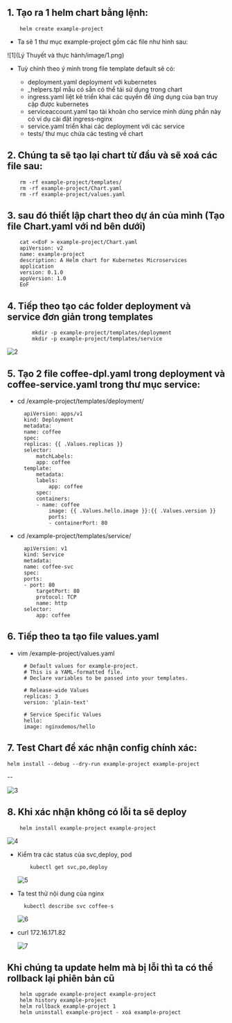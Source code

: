 ## 1. Tạo ra 1 helm chart bằng lệnh:

        helm create example-project

- Ta sẽ 1 thư mục example-project gồm các file như hình sau:

![1](Lý Thuyết và thực hành/image/1.png)

- Tuỳ chỉnh theo ý mình trong file template default sẽ có:

  - deployment.yaml deployment với kubernetes
  - \_helpers.tpl mẫu có sẵn có thể tái sử dụng trong chart
  - ingress.yaml liệt kê triển khai các quyền để ứng dụng của bạn truy cập được kubernetes
  - serviceaccount.yaml tạo tài khoản cho service mình dùng phần này có ví dụ cài đặt ingress-nginx
  - service.yaml triển khai các deployment với các service
  - tests/ thư mục chứa các testing về chart

## 2. Chúng ta sẽ tạo lại chart từ đầu và sẽ xoá các file sau:

        rm -rf example-project/templates/
        rm -rf example-project/Chart.yaml
        rm -rf example-project/values.yaml

## 3. sau đó thiết lập chart theo dự án của mình (Tạo file Chart.yaml với nd bên dưới)

        cat <<EoF > example-project/Chart.yaml
        apiVersion: v2
        name: example-project
        description: A Helm chart for Kubernetes Microservices
        application
        version: 0.1.0
        appVersion: 1.0
        EoF

## 4. Tiếp theo tạo các folder deployment và service đơn giản trong templates

            mkdir -p example-project/templates/deployment
            mkdir -p example-project/templates/service

![2](/image/2.png)

## 5. Tạo 2 file coffee-dpl.yaml trong deployment và coffee-service.yaml trong thư mục service:

- cd /example-project/templates/deployment/

        apiVersion: apps/v1
        kind: Deployment
        metadata:
        name: coffee
        spec:
        replicas: {{ .Values.replicas }}
        selector:
            matchLabels:
            app: coffee
        template:
            metadata:
            labels:
                app: coffee
            spec:
            containers:
            - name: coffee
                image: {{ .Values.hello.image }}:{{ .Values.version }}
                ports:
                - containerPort: 80

- cd /example-project/templates/service/

        apiVersion: v1
        kind: Service
        metadata:
        name: coffee-svc
        spec:
        ports:
        - port: 80
            targetPort: 80
            protocol: TCP
            name: http
        selector:
            app: coffee

## 6. Tiếp theo ta tạo file values.yaml

- vim /example-project/values.yaml

        # Default values for example-project.
        # This is a YAML-formatted file.
        # Declare variables to be passed into your templates.

        # Release-wide Values
        replicas: 3
        version: 'plain-text'

        # Service Specific Values
        hello:
        image: nginxdemos/hello

## 7. Test Chart để xác nhận config chính xác:

    helm install --debug --dry-run example-project example-project

--

![3](/image/3.png)

## 8. Khi xác nhận không có lỗi ta sẽ deploy

        helm install example-project example-project

![4](/image/4.png)

- Kiểm tra các status của svc,deploy, pod

          kubectl get svc,po,deploy

  ![5](/image/5.png)

- Ta test thử nội dung của nginx

        kubectl describe svc coffee-s

  ![6](/image/6.png)

- curl 172.16.171.82

  ![7](/image/7.png)

## Khi chúng ta update helm mà bị lỗi thì ta có thể rollback lại phiên bản cũ

        helm upgrade example-project example-project
        helm history example-project
        helm rollback example-project 1
        helm uninstall example-project - xoá example-project
